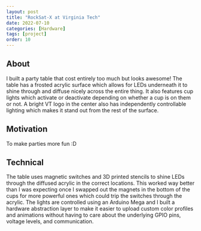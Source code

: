 ```yaml
---
layout: post
title: "RockSat-X at Virginia Tech"
date: 2022-07-10
categories: [Hardware]
tags: [project]
order: 10
---
```



## About
I built a party table that cost entirely too much but looks awesome! The table has a frosted acrylic surface which allows for LEDs underneath it to shine through and diffuse nicely across the entire thing. It also features cup lights which activate or deactivate depending on whether a cup is on them or not. A bright VT logo in the center also has independently controllable lighting which makes it stand out from the rest of the surface.

## Motivation
To make parties more fun :D

## Technical
The table uses magnetic switches and 3D printed stencils to shine LEDs through the diffused acrylic in the correct locations. This worked way better than I was expecting once I swapped out the magnets in the bottom of the cups for more powerful ones which could trip the switches through the acrylic. The lights are controlled using an Arduino Mega and I built a hardware abstraction layer to make it easier to upload custom color profiles and animations without having to care about the underlying GPIO pins, voltage levels, and communication.